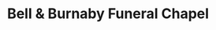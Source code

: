 ---
title: "Bell & Burnaby Funeral Chapel"
url: /burnaby/bell-and-burnaby-funeral-chapel/
shop: funeral directors
---